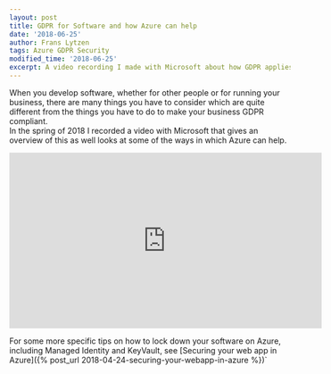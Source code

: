 ```yaml
---
layout: post
title: GDPR for Software and how Azure can help
date: '2018-06-25'
author: Frans Lytzen
tags: Azure GDPR Security
modified_time: '2018-06-25'
excerpt: A video recording I made with Microsoft about how GDPR applies to Software development and how Azure can help.
---
```

When you develop software, whether for other people or for running your business, there are many things you have to consider which are quite different from the things you have to do to make your business GDPR compliant.  
In the spring of 2018 I recorded a video with Microsoft that gives an overview of this as well looks at some of the ways in which Azure can help.  

<iframe width="560" height="315" src="https://www.youtube.com/embed/KlZhAG351Bs" frameborder="0" allow="autoplay; encrypted-media" allowfullscreen></iframe>

For some more specific tips on how to lock down your software on Azure, including Managed Identity and KeyVault, see [Securing your web app in Azure]({% post_url 2018-04-24-securing-your-webapp-in-azure %})`